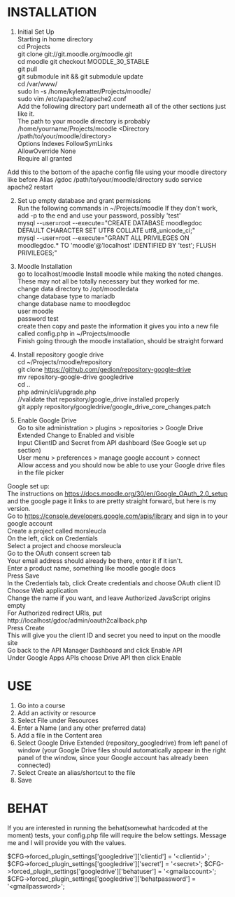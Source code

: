 INSTALLATION
============

1. Initial Set Up  
Starting in home directory  
cd Projects  
git clone git://git.moodle.org/moodle.git  
cd moodle
git checkout MOODLE_30_STABLE  
git pull   
git submodule init && git submodule update   
cd /var/www/  
sudo ln -s /home/kylematter/Projects/moodle/  
sudo vim /etc/apache2/apache2.conf  
Add the following directory part underneath all of the other sections just like it.  
The path to your moodle directory is probably /home/yourname/Projects/moodle
<Directory /path/to/your/moodle/directory>  
        Options Indexes FollowSymLinks  
        AllowOverride None  
        Require all granted  
</Directory>  
Add this to the bottom of the apache config file using your moodle directory like before  
Alias /gdoc /path/to/your/moodle/directory  
sudo service apache2 restart  

2. Set up empty database and grant permissions  
Run the following commands in ~/Projects/moodle
If they don't work, add -p to the end and use your password, possibly 'test'  
mysql --user=root --execute="CREATE DATABASE moodlegdoc DEFAULT CHARACTER SET UTF8 COLLATE utf8_unicode_ci;"  
mysql --user=root --execute="GRANT ALL PRIVILEGES ON moodlegdoc.* TO 'moodle'@'localhost' IDENTIFIED BY 'test'; FLUSH PRIVILEGES;"  

3. Moodle Installation  
go to localhost/moodle
Install moodle while making the noted changes. These may not all be totally necessary but they worked for me.  
change data directory to /opt/moodledata  
change database type to mariadb  
change database name to moodlegdoc  
user moodle  
password test  
create then copy and paste the information it gives you into a new file called config.php in ~/Projects/moodle  
Finish going through the moodle installation, should be straight forward  

4. Install repository google drive  
cd ~/Projects/moodle/repository  
git clone https://github.com/gedion/repository-google-drive  
mv repository-google-drive googledrive  
cd ..  
php admin/cli/upgrade.php   
//validate that repository/google_drive installed properly  
git apply repository/googledrive/google_drive_core_changes.patch  

5. Enable Google Drive  
Go to site administration > plugins > repositories > Google Drive Extended 
Change to Enabled and visible  
Input ClientID and Secret from API dashboard (See Google set up section)  
User menu > preferences > manage google account > connect  
Allow access and you should now be able to use your Google drive files in the file picker  

Google set up:  
The instructions on https://docs.moodle.org/30/en/Google_OAuth_2.0_setup and the google page it links to are pretty straight forward, but here is my version.  
Go to https://console.developers.google.com/apis/library and sign in to your google account  
Create a project called morsleucla  
On the left, click on Credentials  
Select a project and choose morsleucla  
Go to the OAuth consent screen tab  
Your email address should already be there, enter it if it isn't.  
Enter a product name, something like moodle google docs  
Press Save  
In the Credentials tab, click Create credentials and choose OAuth client ID  
Choose Web application  
Change the name if you want, and leave Authorized JavaScript origins empty  
For Authorized redirect URIs, put http://localhost/gdoc/admin/oauth2callback.php  
Press Create  
This will give you the client ID and secret you need to input on the moodle site  
Go back to the API Manager Dashboard and click Enable API  
Under Google Apps APIs choose Drive API then click Enable  

USE  
===  

1) Go into a course   
2) Add an activity or resource  
3) Select File under Resources  
4) Enter a Name (and any other preferred data)  
5) Add a file in the Content area  
6) Select Google Drive Extended (repository_googledrive) from left panel of window (your Google Drive files should automatically appear in the right panel of the window, since your Google account has already been connected)  
7) Select Create an alias/shortcut to the file  
8) Save  

BEHAT  
===

If you are interested in running the behat(somewhat hardcoded at the moment) tests, your config.php file will require the below settings. Message me and I will provide you with the values.   

$CFG->forced_plugin_settings['googledrive']['clientid'] = '&lt;clientid&gt;' ;
$CFG->forced_plugin_settings['googledrive']['secret'] = '&lt;secret&gt;';
$CFG->forced_plugin_settings['googledrive']['behatuser'] = '&lt;gmailaccount&gt;';
$CFG->forced_plugin_settings['googledrive']['behatpassword'] = '&lt;gmailpassword&gt;';

